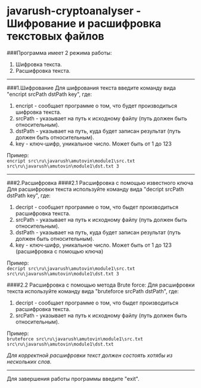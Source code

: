 # javarush-cryptoanalyser - Шифрование и расшифровка текстовых файлов
###Программа имеет 2 режима работы:
1. Шифровка текста.
2. Расшифровка текста.

---

###1.Шифрование
Для шифрования текста введите команду вида "enсript srcPath dstPath key", где: 
1. enсript - сообщает программе о том, что будет производиться шифровка текста.
2. srcPath - указывает на путь к исходному файлу (путь должен быть относительным).
3. dstPath - указывает на путь, куда будет записан результат (путь должен быть относительным).
4. key - ключ-шифр, уникальное число. Может быть от 1 до 123

Пример:  
`encript src\ru\javarush\amutovin\module1\src.txt src\ru\javarush\amutovin\module1\dst.txt 3`

---

###2.Расшифровка
####2.1 Расшифровка с помощью известного ключа
Для расшифровки текста используйте команду вида "deсript srcPath dstPath key", где:
1. decript - сообщает программе о том, что быдет производиться расшифровка текста.
2. srcPath - указывает на путь к исходному файлу (путь должен быть относительным).
3. dstPath - указывает на путь, куда будет записан результат (путь должен быть относительным).
4. key - ключ-шифр, уникальное число. Может быть от 1 до 123 (расшифровка с помощью ключа)

Пример:  
`decript src\ru\javarush\amutovin\module1\src.txt src\ru\javarush\amutovin\module1\dst.txt 3`

####2.2 Расшифровка c помощью метода Brute force:
Для расшифровки текста используйте команду вида "bruteforce srcPath dstPath", где:
1. decript - сообщает программе о том, что быдет производиться расшифровка текста.
2. srcPath - указывает на путь к исходному файлу (путь должен быть относительным).

Пример:  
`bruteforce src\ru\javarush\amutovin\module1\src.txt src\ru\javarush\amutovin\module1\dst.txt`

*Для корректной расшифровки текст должен состоять хотябы из нескольких слов.*

---

Для завершения работы программы введите "exit".